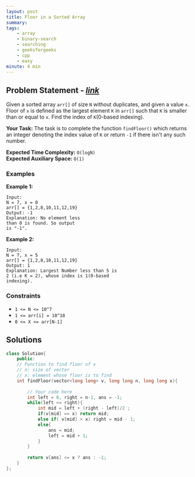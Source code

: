 ```yaml
---
layout: post
title: Floor in a Sorted Array
summary:
tags:
    - array
    - binary-search
    - searching
    - geeksforgeeks
    - cpp
    - easy
minute: 4 min
---
```


## Problem Statement - [*link*](https://practice.geeksforgeeks.org/problems/floor-in-a-sorted-array-1587115620/1/#)  

Given a sorted array `arr[]` of size `N` without duplicates, and given a value `x`. Floor of `x` is defined as the largest element `K` in `arr[]` such that `K` is smaller than or equal to `x`. Find the index of `K`(0-based indexing).

**Your Task:** 
The task is to complete the function `findFloor()` which returns an integer denoting the index value of `K` or return `-1` if there isn't any such number.

**Expected Time Complexity:** `O(logN)`  
**Expected Auxiliary Space:** `O(1)`

### Examples

**Example 1:**   
```
Input:
N = 7, x = 0 
arr[] = {1,2,8,10,11,12,19}
Output: -1
Explanation: No element less 
than 0 is found. So output 
is "-1".

```

**Example 2:**   
```
Input:
N = 7, x = 5 
arr[] = {1,2,8,10,11,12,19}
Output: 1
Explanation: Largest Number less than 5 is
2 (i.e K = 2), whose index is 1(0-based 
indexing).
```

### Constraints

+ `1 <= N <= 10^7`
+ `1 <= arr[i] = 10^18`
+ `0 <= X <= arr[N-1]`

## Solutions

```cpp
class Solution{
    public:
    // Function to find floor of x
    // n: size of vector
    // x: element whose floor is to find
    int findFloor(vector<long long> v, long long n, long long x){
        
        // Your code here
        int left = 0, right = n-1, ans = -1;
        while(left <= right){
            int mid = left + (right - left)/2 ;
            if(v[mid] == x) return mid;
            else if( v[mid] > x) right = mid - 1;
            else{
                ans = mid;
                left = mid + 1;
            }
        }
        
        return v[ans] <= x ? ans : -1;
    }
};
```

